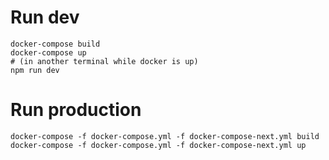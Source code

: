 # Run dev

```
docker-compose build
docker-compose up
# (in another terminal while docker is up)
npm run dev
```

# Run production

```
docker-compose -f docker-compose.yml -f docker-compose-next.yml build
docker-compose -f docker-compose.yml -f docker-compose-next.yml up
```